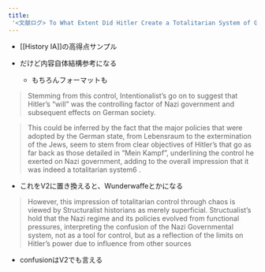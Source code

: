 ```yaml
---
title:
 '<文献ログ> To What Extent Did Hitler Create a Totalitarian System of Government?'
---
```


- [[History IA]]の高得点サンプル

- だけど内容自体結構参考になる
    - もちろんフォーマットも


>  Stemming from this control, Intentionalist’s go on to suggest that Hitler’s “will” was the controlling factor of Nazi government and subsequent effects on German society.

>  This could be inferred by the fact that the major policies that were adopted by the German state, from Lebensraum to the extermination of the Jews, seem to stem from clear objectives of Hitler’s that go as far back as those detailed in “Mein Kampf”, underlining the control he exerted on Nazi government, adding to the overall impression that it was indeed a totalitarian system6 .
- これをV2に置き換えると、Wunderwaffeとかになる

>  However, this impression of totalitarian control through chaos is viewed by Structuralist historians as merely superficial. Structualist’s hold that the Nazi regime and its policies evolved from functional pressures, interpreting the confusion of the Nazi Governmental system, not as a tool for control, but as a reflection of the limits on Hitler’s power due to influence from other sources
- confusionはV2でも言える

